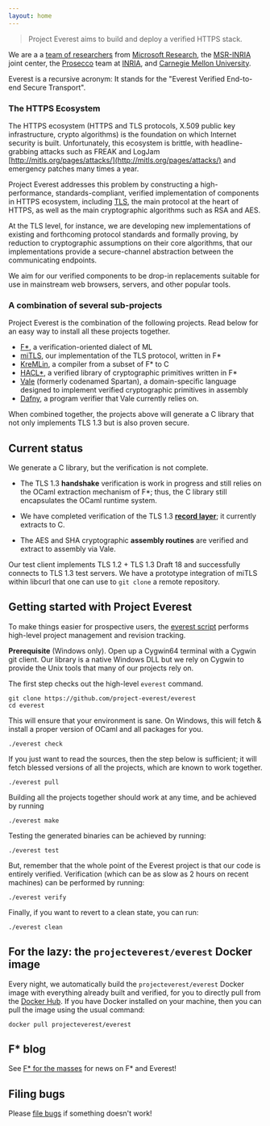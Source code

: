 ```yaml
---
layout: home
---
```


> Project Everest aims to build and deploy a verified HTTPS stack.

We are a a [team of
researchers](https://www.microsoft.com/en-us/research/project/project-everest-verified-secure-implementations-https-ecosystem/)
from [Microsoft Research](https://www.microsoft.com/en-us/research/),
the
[MSR-INRIA](https://www.inria.fr/en/institute/partnerships/industrial-partnerships2/microsoft-research)
joint center, the [Prosecco](http://prosecco.gforge.inria.fr/) team at
[INRIA](https://www.inria.fr/), and [Carnegie Mellon University](http://www.andrew.cmu.edu/user/bparno/).

Everest is a recursive acronym: It stands for the "Everest Verified
End-to-end Secure Transport".

### The HTTPS Ecosystem

The HTTPS ecosystem (HTTPS and TLS protocols, X.509 public key
infrastructure, crypto algorithms) is the foundation on which Internet
security is built. Unfortunately, this ecosystem is brittle, with
headline-grabbing attacks such as FREAK and LogJam
[http://mitls.org/pages/attacks/](http://mitls.org/pages/attacks/) and
emergency patches many times a year.

Project Everest addresses this problem by constructing a
high-performance, standards-compliant, verified implementation of
components in HTTPS ecosystem, including
[TLS](https://tools.ietf.org/html/draft-ietf-tls-tls13-20), the main
protocol at the heart of HTTPS, as well as the main cryptographic
algorithms such as RSA and AES.

At the TLS level, for instance, we are developing new implementations
of existing and forthcoming protocol standards and formally proving,
by reduction to cryptographic assumptions on their core algorithms,
that our implementations provide a secure-channel abstraction between
the communicating endpoints.

We aim for our verified components to be drop-in replacements suitable
for use in mainstream web browsers, servers, and other popular tools.

### A combination of several sub-projects

Project Everest is the combination of the following projects. Read below for an
easy way to install all these projects together.

- [F\*](https://fstar-lang.org), a verification-oriented dialect of ML
- [miTLS](https://mitls.org/), our implementation of the TLS protocol, written
  in F*
- [KreMLin](https://github.com/FStarLang/kremlin/), a compiler from a subset of
  F* to C
- [HACL\*](https://github.com/mitls/hacl-star), a verified library of
  cryptographic primitives written in F\*
- [Vale](https://github.com/project-everest/vale) (formerly codenamed Spartan), a domain-specific language designed to implement verified cryptographic primitives in assembly
- [Dafny](https://www.microsoft.com/en-us/research/project/dafny-a-language-and-program-verifier-for-functional-correctness/),
  a program verifier that Vale currently relies on.

When combined together, the projects above will generate a C library that not
only implements TLS 1.3 but is also proven secure.

## Current status

We generate a C library, but the verification is not complete.

- The TLS 1.3 **handshake** verification is work in progress and still
  relies on the OCaml extraction mechanism of F*; thus, the C library
  still encapsulates the OCaml runtime system.
  
- We have completed verification of the TLS 1.3 [**record
  layer**](https://github.com/FStarLang/FStar/tree/master/examples/low-level/crypto);
  it currently extracts to C.
  
- The AES and SHA cryptographic **assembly routines** are verified and
  extract to assembly via Vale.

Our test client implements TLS 1.2 + TLS 1.3 Draft 18 and successfully
connects to TLS 1.3 test servers. We have a prototype integration of
miTLS within libcurl that one can use to `git clone` a remote
repository.

## Getting started with Project Everest

To make things easier for prospective users, the [everest
script](https://github.com/project-everest/everest) performs high-level project
management and revision tracking.

**Prerequisite** (Windows only). Open up a Cygwin64 terminal with a Cygwin git
client. Our library is a native Windows DLL but we rely on Cygwin to provide the
Unix tools that many of our projects rely on.

The first step checks out the high-level `everest` command.

```
git clone https://github.com/project-everest/everest
cd everest
```

This will ensure that your environment is sane. On Windows, this will fetch &
install a proper version of OCaml and all packages for you.

```
./everest check
```

If you just want to read the sources, then the step below is sufficient; it will
fetch blessed versions of all the projects, which are known to work
together.

```
./everest pull
```

Building all the projects together should work at any time, and be achieved by
running

```
./everest make
```

Testing the generated binaries can be achieved by running:

```
./everest test
```

But, remember that the whole point of the Everest project is that our
code is entirely verified. Verification (which can be as slow as 2
hours on recent machines) can be performed by running:

```
./everest verify
```

Finally, if you want to revert to a clean state, you can run:

```
./everest clean
```

## For the lazy: the `projecteverest/everest` Docker image

Every night, we automatically build the `projecteverest/everest`
Docker image with everything already built and verified, for you to
directly pull from
the [Docker Hub](https://hub.docker.com/r/projecteverest/everest/). If
you have Docker installed on your machine, then you can pull the image
using the usual command:

```
docker pull projecteverest/everest
```

## F* blog 

See [F* for the masses](https://fstarlang.github.io/) for news on F* and Everest!

## Filing bugs

Please [file bugs](https://github.com/project-everest/everest/issues) if
something doesn't work!
